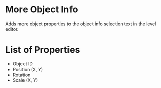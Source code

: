# More Object Info
Adds more object properties to the object info selection text in the level editor.

# List of Properties
- Object ID
- Position (X, Y)
- Rotation
- Scale (X, Y)